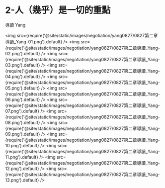 # 2-人（幾乎）是一切的重點
導讀 Yang

<img src={require('@site/static/images/negotiation/yang0827/0827第二章導讀_Yang-01.png').default} />
<img src={require('@site/static/images/negotiation/yang0827/0827第二章導讀_Yang-02.png').default} />
<img src={require('@site/static/images/negotiation/yang0827/0827第二章導讀_Yang-03.png').default} />
<img src={require('@site/static/images/negotiation/yang0827/0827第二章導讀_Yang-04.png').default} />
<img src={require('@site/static/images/negotiation/yang0827/0827第二章導讀_Yang-05.png').default} />
<img src={require('@site/static/images/negotiation/yang0827/0827第二章導讀_Yang-06.png').default} />
<img src={require('@site/static/images/negotiation/yang0827/0827第二章導讀_Yang-07.png').default} />
<img src={require('@site/static/images/negotiation/yang0827/0827第二章導讀_Yang-08.png').default} />
<img src={require('@site/static/images/negotiation/yang0827/0827第二章導讀_Yang-09.png').default} />
<img src={require('@site/static/images/negotiation/yang0827/0827第二章導讀_Yang-10.png').default} />
<img src={require('@site/static/images/negotiation/yang0827/0827第二章導讀_Yang-11.png').default} />
<img src={require('@site/static/images/negotiation/yang0827/0827第二章導讀_Yang-12.png').default} />
<img src={require('@site/static/images/negotiation/yang0827/0827第二章導讀_Yang-13.png').default} />